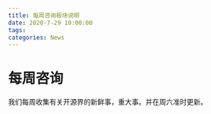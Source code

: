 ```yaml
---
title: 每周咨询板块说明
date: 2020-7-29 10:00:00
tags:
categories: News
---
```

# 每周咨询

我们每周收集有关开源界的新鲜事，重大事。并在周六准时更新。